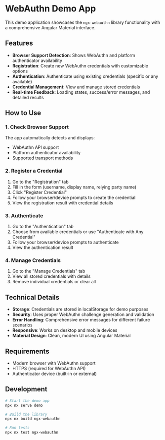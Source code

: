 # WebAuthn Demo App

This demo application showcases the `ngx-webauthn` library functionality with a comprehensive Angular Material interface.

## Features

- **Browser Support Detection**: Shows WebAuthn and platform authenticator availability
- **Registration**: Create new WebAuthn credentials with customizable options
- **Authentication**: Authenticate using existing credentials (specific or any available)
- **Credential Management**: View and manage stored credentials
- **Real-time Feedback**: Loading states, success/error messages, and detailed results

## How to Use

### 1. Check Browser Support

The app automatically detects and displays:

- WebAuthn API support
- Platform authenticator availability
- Supported transport methods

### 2. Register a Credential

1. Go to the "Registration" tab
2. Fill in the form (username, display name, relying party name)
3. Click "Register Credential"
4. Follow your browser/device prompts to create the credential
5. View the registration result with credential details

### 3. Authenticate

1. Go to the "Authentication" tab
2. Choose from available credentials or use "Authenticate with Any Credential"
3. Follow your browser/device prompts to authenticate
4. View the authentication result

### 4. Manage Credentials

1. Go to the "Manage Credentials" tab
2. View all stored credentials with details
3. Remove individual credentials or clear all

## Technical Details

- **Storage**: Credentials are stored in localStorage for demo purposes
- **Security**: Uses proper WebAuthn challenge generation and validation
- **Error Handling**: Comprehensive error messages for different failure scenarios
- **Responsive**: Works on desktop and mobile devices
- **Material Design**: Clean, modern UI using Angular Material

## Requirements

- Modern browser with WebAuthn support
- HTTPS (required for WebAuthn API)
- Authenticator device (built-in or external)

## Development

```bash
# Start the demo app
npx nx serve demo

# Build the library
npx nx build ngx-webauthn

# Run tests
npx nx test ngx-webauthn
```
